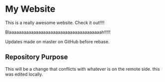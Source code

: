 # My Website

This is a really awesome website. Check it out!!!!

Blaaaaaaaaaaaaaaaaaaaaaaaaaaaaaaaaaaaaaah!!!!!

Updates made on master on GitHub before rebase. 

## Repository Purpose

This will be a change that conflicts
with whatever is on the remote side. 
this was edited locally. 
